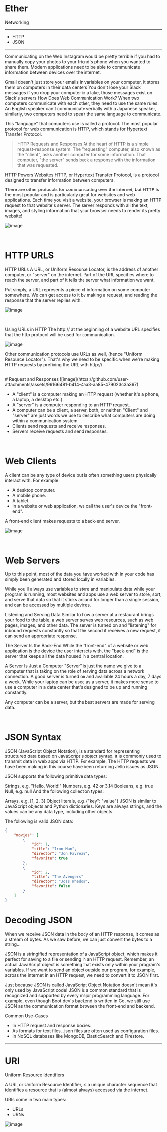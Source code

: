 # Ether
Networking

<hr />

- HTTP
- JSON
 
<hr />

Communicating on the Web
Instagram would be pretty terrible if you had to manually copy your photos to your friend's phone when you wanted to share them. Modern applications need to be able to communicate information between devices over the internet.

Gmail doesn't just store your emails in variables on your computer, it stores them on computers in their data centers
You don't lose your Slack messages if you drop your computer in a lake, those messages exist on Slack's servers
How Does Web Communication Work?
When two computers communicate with each other, they need to use the same rules. An English speaker can't communicate verbally with a Japanese speaker, similarly, two computers need to speak the same language to communicate.

This "language" that computers use is called a protocol. The most popular protocol for web communication is HTTP, which stands for Hypertext Transfer Protocol.




> HTTP Requests and Responses
At the heart of HTTP is a simple request-response system. The "requesting" computer, also known as the "client", asks another computer for some information. That computer, "the server" sends back a response with the information that was requested.

HTTP Powers Websites
HTTP, or Hypertext Transfer Protocol, is a protocol designed to transfer information between computers.

There are other protocols for communicating over the internet, but HTTP is the most popular and is particularly great for websites and web applications. Each time you visit a website, your browser is making an HTTP request to that website's server. The server responds with all the text, images, and styling information that your browser needs to render its pretty website!


![image](https://github.com/user-attachments/assets/075027db-ddbe-4e96-b827-684c9204f7cf)


<br />

# HTTP URLS
HTTP URLs
A URL, or Uniform Resource Locator, is the address of another computer, or "server" on the internet. Part of the URL specifies where to reach the server, and part of it tells the server what information we want.


Put simply, a URL represents a piece of information on some computer somewhere. We can get access to it by making a request, and reading the response that the server replies with.

![image](https://github.com/user-attachments/assets/07f80b1c-8c62-442a-ae7f-54796dd1aadd)


<br />

Using URLs in HTTP
The http:// at the beginning of a website URL specifies that the http protocol will be used for communication.

![image](https://github.com/user-attachments/assets/d98fc600-8a72-4961-bae8-53f183e35435)

Other communication protocols use URLs as well, (hence "Uniform Resource Locator"). That's why we need to be specific when we're making HTTP requests by prefixing the URL with http://


<br />
# Request and Responses
  ![image](https://github.com/user-attachments/assets/99166481-b414-4aa3-aa85-479023c3a397)


  
- A "client" is a computer making an HTTP request (whether it's a phone, a laptop, a desktop etc.).
- A "server" is a computer responding to an HTTP request.
- A computer can be a client, a server, both, or neither. "Client" and "server" are just words we use to describe what computers are doing within a communication system.
- Clients send requests and receive responses.
- Servers receive requests and send responses.


<br />

# Web Clients

A client can be any type of device but is often something users physically interact with. For example:

- A desktop computer.
- A mobile phone.
- A tablet.
- In a website or web application, we call the user's device the "front-end".

A front-end client makes requests to a back-end server.

![image](https://github.com/user-attachments/assets/1102bb90-1fe3-4aec-8eb0-9f38b2f4c5c5)


<br />

# Web Servers

Up to this point, most of the data you have worked with in your code has simply been generated and stored locally in variables.

While you'll always use variables to store and manipulate data while your program is running, most websites and apps use a web server to store, sort, and serve that data so that it sticks around for longer than a single session, and can be accessed by multiple devices.

Listening and Serving Data
Similar to how a server at a restaurant brings your food to the table, a web server serves web resources, such as web pages, images, and other data. The server is turned on and "listening" for inbound requests constantly so that the second it receives a new request, it can send an appropriate response.

The Server Is the Back-End
While the "front-end" of a website or web application is the device the user interacts with, the "back-end" is the server that keeps all the data housed in a central location.

A Server Is Just a Computer
"Server" is just the name we give to a computer that is taking on the role of serving data across a network connection. A good server is turned on and available 24 hours a day, 7 days a week. While your laptop can be used as a server, it makes more sense to use a computer in a data center that's designed to be up and running constantly.

Any computer can be a server, but the best servers are made for serving data.

<br />

# JSON Syntax

JSON (JavaScript Object Notation), is a standard for representing structured data based on JavaScript's object syntax. It is commonly used to transmit data in web apps via HTTP. For example, The HTTP requests we have been making in this course have been returning Jello issues as JSON.

JSON supports the following primitive data types:

Strings, e.g. "Hello, World!"
Numbers, e.g. 42 or 3.14
Booleans, e.g. true
Null, e.g. null
And the following collection types:

Arrays, e.g. [1, 2, 3]
Object literals, e.g. {"key": "value"}
JSON is similar to JavaScript objects and Python dictionaries. Keys are always strings, and the values can be any data type, including other objects.

The following is valid JSON data:
```json
{
    "movies": [
        {
            "id": 1,
            "title": "Iron Man",
            "director": "Jon Favreau",
            "favorite": true
        },
        {
            "id": 2,
            "title": "The Avengers",
            "director": "Joss Whedon",
            "favorite": false
        }
    ]
}
```


# Decoding JSON

When we receive JSON data in the body of an HTTP response, it comes as a stream of bytes. As we saw before, we can just convert the bytes to a string... 



JSON is a stringified representation of a JavaScript object, which makes it perfect for saving to a file or sending in an HTTP request. Remember, an actual JavaScript object is something that exists only within your program's variables. If we want to send an object outside our program, for example, across the internet in an HTTP request, we need to convert it to JSON first.

Just because JSON is called JavaScript Object Notation doesn't mean it's only used by JavaScript code! JSON is a common standard that is recognized and supported by every major programming language. For example, even though Boot.dev's backend is written in Go, we still use JSON as the communication format between the front-end and backend.


Common Use-Cases
- In HTTP request and response bodies.
- As formats for text files. .json files are often used as configuration files.
- In NoSQL databases like MongoDB, ElasticSearch and Firestore.


<hr />

# URI 

Uniform Resource Identifiers

A URI, or Uniform Resource Identifier, is a unique character sequence that identifies a resource that is (almost always) accessed via the internet.


URIs come in two main types:

- URLs
- URNs

![image](https://github.com/user-attachments/assets/8ce49cac-550f-4eff-babb-c8cce96249ca)
